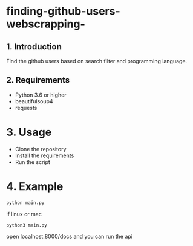 # finding-github-users-webscrapping-

## 1. Introduction

Find the github users based on search filter and programming language.

## 2. Requirements

- Python 3.6 or higher
- beautifulsoup4
- requests

# 3. Usage

- Clone the repository
- Install the requirements
- Run the script

# 4. Example

```
python main.py
```

if linux or mac

```
python3 main.py
```

open localhost:8000/docs and you can run the api
